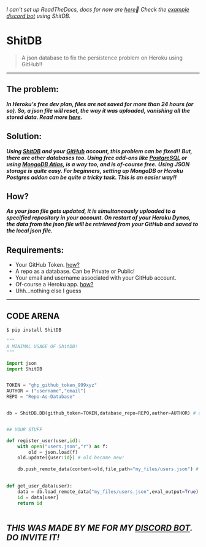 *I can't set up ReadTheDocs, docs for now are [here](https://v1s1t0r999.github.io/ShitDB)🤦*
*Check the [example discord bot](https://github.com/v1s1t0r999/ShitDB-example-discord-bot) using ShitDB.*

# ShitDB
> A json database to fix the persistence problem on Heroku using GitHub!!

---

## The problem:
***In Heroku's free dev plan, files are not saved for more than 24 hours (or so). So, a json file will reset, the way it was uploaded, vanishing all the stored data. Read more [here](https://devcenter.heroku.com/articles/active-storage-on-heroku).***

## Solution:
***Using [ShitDB](https://github.com/v1s1t0r999/ShitDB) and your [GitHub](https://github.com) account, this problem can be fixed!!***
***But, there are other databases too. Using free add-ons like [PostgreSQL](https://elements.heroku.com/addons/heroku-postgresql) or using [MongoDB Atlas](https://www.mongodb.com/developer/how-to/use-atlas-on-heroku), is a way too, and is of-course free.***
***Using JSON storage is quite easy. For beginners, setting up MongoDB or Heroku Postgres addon can be quite a tricky task. This is an easier way!!***


## How?
***As your json file gets updated, it is simultaneously uploaded to a specified repository in your account. On restart of your Heroku Dynos, the data from the json file will be retrieved from your GitHub and saved to the local json file.***



## Requirements:
- Your GitHub Token. [how?](https://docs.github.com/en/authentication/keeping-your-account-and-data-secure/creating-a-personal-access-token)
- A repo as a database. Can be Private or Public!
- Your email and username associated with your GitHub account.
- Of-course a Heroku app. [how?](https://devcenter.heroku.com/articles/getting-started-with-python)
- Uhh...nothing else I guess


---
## CODE ARENA
```shell
$ pip install ShitDB
```
```py
"""
A MINIMAL USAGE OF ShitDB!
"""

import json
import ShitDB


TOKEN = "ghp_github_token_999xyz"
AUTHOR = ("username","email")
REPO = "Repo-As-Database"


db = ShitDB.DB(github_token=TOKEN,database_repo=REPO,author=AUTHOR) # optional => branch="my-branch"


## YOUR STUFF

def register_user(user,id):
    with open("users.json","r") as f:
		old = json.load(f)
	old.update({user:id}) # old became new!
	
	db.push_remote_data(content=old,file_path="my_files/users.json") # file path on github
	

def get_user_data(user):
	data = db.load_remote_data("my_files/users.json",eval_output=True) # By-Default the return type is <str> | eval_output=True to convert <str> to <dict>
	id = data[user]
	return id
	

```


## ***THIS WAS MADE BY ME FOR MY [DISCORD BOT](https://dsc.gg/letleaf-the-bot). DO INVITE IT!***


